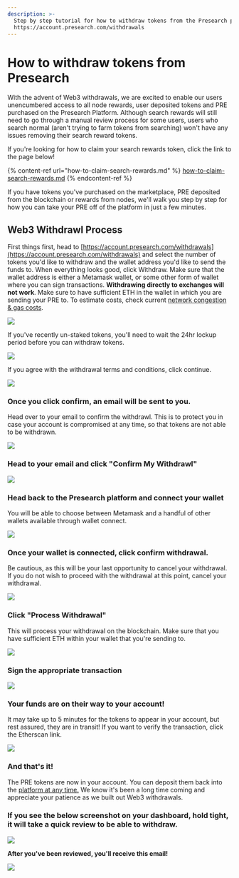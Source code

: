 ```yaml
---
description: >-
  Step by step tutorial for how to withdraw tokens from the Presearch platform -
  https://account.presearch.com/withdrawals
---
```


# How to withdraw tokens from Presearch

With the advent of Web3 withdrawals, we are excited to enable our users unencumbered access to all node rewards, user deposited tokens and PRE purchased on the Presearch Platform. Although search rewards will still need to go through a manual review process for some users,  users who search normal (aren't trying to farm tokens from searching) won't have any issues removing their search reward tokens.

If you're looking for how to claim your search rewards token, click the link to the page below!

{% content-ref url="how-to-claim-search-rewards.md" %}
[how-to-claim-search-rewards.md](how-to-claim-search-rewards.md)
{% endcontent-ref %}

If you have tokens you've purchased on the marketplace, PRE deposited from the blockchain or rewards from nodes, we'll walk you step by step for how you can take your PRE off of the platform in just a few minutes.

## Web3 Withdrawl Process

First things first, head to [https://account.presearch.com/withdrawals](https://account.presearch.com/withdrawals) and select the number of tokens you'd like to withdraw and the wallet address you'd like to send the funds to. When everything looks good, click Withdraw. Make sure that the wallet address is either a Metamask wallet, or some other form of wallet where you can sign transactions. **Withdrawing directly to exchanges will not work**. Make sure to have sufficient ETH in the wallet in which you are sending your PRE to. To estimate costs, check current [network congestion & gas costs](https://etherscan.io/gastracker).

![](<../../.gitbook/assets/Screen Shot 2022-08-01 at 12.28.05 PM.png>)

If you've recently un-staked tokens, you'll need to wait the 24hr lockup period before you can withdraw tokens.

![](<../../.gitbook/assets/Screen Shot 2022-07-29 at 1.18.42 PM (1).png>)

If you agree with the withdrawal terms and conditions, click continue.

![](<../../.gitbook/assets/Screen Shot 2022-08-01 at 12.31.16 PM.png>)

### Once you click confirm, an email will be sent to you.&#x20;

Head over to your email to confirm the withdrawl. This is to protect you in case your account is compromised at any time, so that tokens are not able to be withdrawn.

![](<../../.gitbook/assets/Screen Shot 2022-08-01 at 12.32.00 PM.png>)

### **Head to your email and click "Confirm My Withdrawl"**

![](<../../.gitbook/assets/Screen Shot 2022-08-01 at 12.32.54 PM.png>)

### Head back to the Presearch platform and connect your wallet <a href="#connect-wallet" id="connect-wallet"></a>

You will be able to choose between Metamask and a handful of other wallets available through wallet connect.

![](<../../.gitbook/assets/Screen Shot 2022-08-01 at 12.43.20 PM.png>)



### Once your wallet is connected, click confirm withdrawal.

Be cautious, as this will be your last opportunity to cancel your withdrawal. If you do not wish to proceed with the withdrawal at this point, cancel your withdrawal.

![](<../../.gitbook/assets/Screen Shot 2022-08-01 at 12.44.32 PM.png>)

### Click "Process Withdrawal"

This will process your withdrawal on the blockchain. Make sure that you have sufficient ETH within your wallet that you're sending to.&#x20;

![](<../../.gitbook/assets/Screen Shot 2022-08-01 at 12.46.02 PM.png>)

### Sign the appropriate transaction

![](<../../.gitbook/assets/Screen Shot 2022-08-01 at 12.47.00 PM.png>)

### Your funds are on their way to your account!

It may take up to 5 minutes for the tokens to appear in your account, but rest assured, they are in transit! If you want to verify the transaction, click the Etherscan link.

![](<../../.gitbook/assets/Screen Shot 2022-08-01 at 12.47.15 PM.png>)



### And that's it!

The PRE tokens are now in your account. You can deposit them back into the [platform at any time.](https://keywords.presearch.com/transfer-tokens/blockchain) We know it's been a long time coming and appreciate your patience as we built out Web3 withdrawals.

### **If you see the below screenshot on your dashboard, hold tight, it will take a quick review to be able to withdraw.**

****![](<../../.gitbook/assets/Screen Shot 2022-08-01 at 12.35.42 PM.png>)****

**After you've been reviewed, you'll receive this email!**

****![](<../../.gitbook/assets/Screen Shot 2022-08-01 at 12.41.19 PM.png>)****

